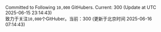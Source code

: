 Committed to Following `10,000` GitHubers. Current: <!-- FOLLOWING_COUNT -->300<!-- FOLLOWING_COUNT --> (Update at UTC <!-- LAST_UPDATED -->2025-06-15 23:14:43<!-- LAST_UPDATED -->)<br>
致力于关注`10,000`个GitHuber。当前：<!-- FOLLOWING_COUNT -->300<!-- FOLLOWING_COUNT --> (更新于北京时间 <!-- LAST_UPDATED_CST -->2025-06-16 07:14:43<!-- LAST_UPDATED_CST -->)

